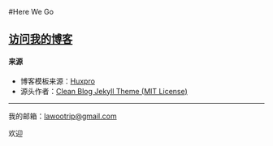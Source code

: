 #Here We Go

## [访问我的博客](http://www.lawootrip.com)

#### 来源

* 博客模板来源：[Huxpro](https://github.com/huxpro/huxpro.github.io/)
* 源头作者：[Clean Blog Jekyll Theme (MIT License)](https://github.com/BlackrockDigital/startbootstrap-clean-blog-jekyll/)

---

我的邮箱：lawootrip@gmail.com

欢迎